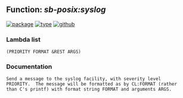 ## Function: ***sb-posix:syslog***
[![package](https://img.shields.io/badge/Package-SB--POSIX-5f9ea0.svg?style=social&colorA=999999)](../) [![type](https://img.shields.io/badge/Type-Function-5f9ea0.svg?style=social&colorA=999999)](../#function) [![github](https://img.shields.io/badge/GitHub-View_the_source-5f9ea0.svg?style=social&colorA=999999&logo=github)](https://github.com/sbcl/sbcl/blob/master/contrib/sb-posix/interface.lisp/) 
### Lambda list
```
(PRIORITY FORMAT &REST ARGS)
```
### Documentation
```
Send a message to the syslog facility, with severity level
PRIORITY.  The message will be formatted as by CL:FORMAT (rather
than C's printf) with format string FORMAT and arguments ARGS.
```
